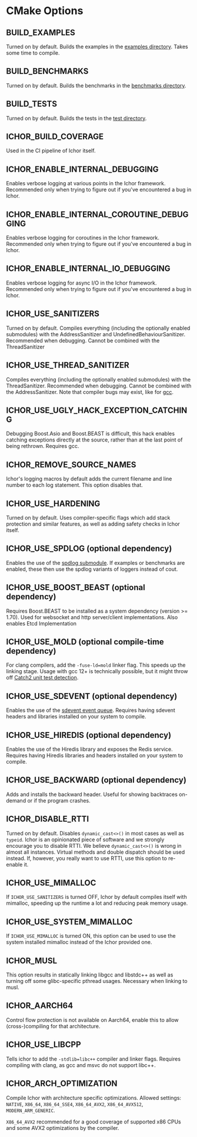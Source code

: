 # CMake Options

## BUILD_EXAMPLES

Turned on by default. Builds the examples in the [examples directory](../examples). Takes some time to compile.

## BUILD_BENCHMARKS

Turned on by default. Builds the benchmarks in the [benchmarks directory](../benchmarks).

## BUILD_TESTS

Turned on by default. Builds the tests in the [test directory](../test).

## ICHOR_BUILD_COVERAGE

Used in the CI pipeline of Ichor itself.

## ICHOR_ENABLE_INTERNAL_DEBUGGING

Enables verbose logging at various points in the Ichor framework. Recommended only when trying to figure out if you've encountered a bug in Ichor.

## ICHOR_ENABLE_INTERNAL_COROUTINE_DEBUGGING

Enables verbose logging for coroutines in the Ichor framework. Recommended only when trying to figure out if you've encountered a bug in Ichor.

## ICHOR_ENABLE_INTERNAL_IO_DEBUGGING

Enables verbose logging for async I/O in the Ichor framework. Recommended only when trying to figure out if you've encountered a bug in Ichor.

## ICHOR_USE_SANITIZERS

Turned on by default. Compiles everything (including the optionally enabled submodules) with the AddressSanitizer and UndefinedBehaviourSanitizer. Recommended when debugging. Cannot be combined with the ThreadSanitizer

## ICHOR_USE_THREAD_SANITIZER

Compiles everything (including the optionally enabled submodules) with the ThreadSanitizer. Recommended when debugging. Cannot be combined with the AddressSanitizer. Note that compiler bugs may exist, like for [gcc](https://gcc.gnu.org/bugzilla//show_bug.cgi?id=101978).

## ICHOR_USE_UGLY_HACK_EXCEPTION_CATCHING

Debugging Boost.Asio and Boost.BEAST is difficult, this hack enables catching exceptions directly at the source, rather than at the last point of being rethrown. Requires gcc.

## ICHOR_REMOVE_SOURCE_NAMES

Ichor's logging macros by default adds the current filename and line number to each log statement. This option disables that.

## ICHOR_USE_HARDENING

Turned on by default. Uses compiler-specific flags which add stack protection and similar features, as well as adding safety checks in Ichor itself.

## ICHOR_USE_SPDLOG (optional dependency)

Enables the use of the [spdlog submodule](../external/spdlog). If examples or benchmarks are enabled, these then use the spdlog variants of loggers instead of cout.

## ICHOR_USE_BOOST_BEAST (optional dependency)

Requires Boost.BEAST to be installed as a system dependency (version >= 1.70). Used for websocket and http server/client implementations. Also enables Etcd Implementation

## ICHOR_USE_MOLD (optional compile-time dependency)

For clang compilers, add the `-fuse-ld=mold` linker flag. This speeds up the linking stage.
Usage with gcc 12+ is technically possible, but it might throw off [Catch2 unit test detection](https://github.com/catchorg/Catch2/issues/2507).

## ICHOR_USE_SDEVENT (optional dependency)

Enables the use of the [sdevent event queue](../include/ichor/event_queues/SdeventQueue.h). Requires having sdevent headers and libraries installed on your system to compile.

## ICHOR_USE_HIREDIS (optional dependency)

Enables the use of the Hiredis library and exposes the Redis service. Requires having Hiredis libraries and headers installed on your system to compile.

## ICHOR_USE_BACKWARD (optional dependency)

Adds and installs the backward header. Useful for showing backtraces on-demand or if the program crashes.

## ICHOR_DISABLE_RTTI

Turned on by default. Disables `dynamic_cast<>()` in most cases as well as `typeid`. Ichor is an opinionated piece of software and we strongly encourage you to disable RTTI. We believe `dynamic_cast<>()` is wrong in almost all instances. Virtual methods and double dispatch should be used instead. If, however, you really want to use RTTI, use this option to re-enable it.

## ICHOR_USE_MIMALLOC

If `ICHOR_USE_SANITIZERS` is turned OFF, Ichor by default compiles itself with mimalloc, speeding up the runtime a lot and reducing peak memory usage.

## ICHOR_USE_SYSTEM_MIMALLOC

If `ICHOR_USE_MIMALLOC` is turned ON, this option can be used to use the system installed mimalloc instead of the Ichor provided one.

## ICHOR_MUSL

This option results in statically linking libgcc and libstdc++ as well as turning off some glibc-specific pthread usages. Necessary when linking to musl.

## ICHOR_AARCH64

Control flow protection is not available on Aarch64, enable this to allow (cross-)compiling for that architecture.

## ICHOR_USE_LIBCPP

Tells ichor to add the `-stdlib=libc++` compiler and linker flags. Requires compiling with clang, as gcc and msvc do not support libc++.

## ICHOR_ARCH_OPTIMIZATION

Compile Ichor with architecture specific optimizations. Allowed settings: `NATIVE`, `X86_64`, `X86_64_SSE4`, `X86_64_AVX2`, `X86_64_AVX512`, `MODERN_ARM_GENERIC`.

`X86_64_AVX2` recommended for a good coverage of supported x86 CPUs and some AVX2 optimizations by the compiler. 
